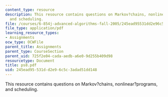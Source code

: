 ```yaml
---
content_type: resource
description: This resource contains questions on Markov?chains, nonlinear?programs,
  and scheduling.
file: /courses/6-854j-advanced-algorithms-fall-2005/245ead95531dd2e96c5c3adad51dd148_ps8.pdf
file_type: application/pdf
learning_resource_types:
- Assignments
ocw_type: OCWFile
parent_title: Assignments
parent_type: CourseSection
parent_uid: 725f2e04-cada-aedb-a6e0-9d255b409d98
resourcetype: Document
title: ps8.pdf
uid: 245ead95-531d-d2e9-6c5c-3adad51dd148
---
```

This resource contains questions on Markov?chains, nonlinear?programs, and scheduling.

